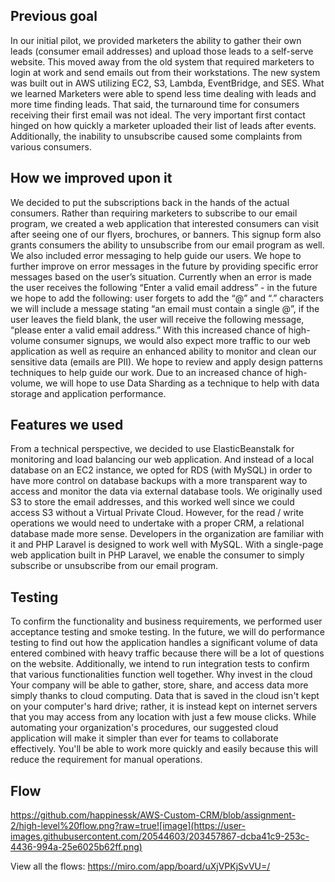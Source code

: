 ## Previous goal
In our initial pilot, we provided marketers the ability to gather their own leads (consumer email addresses) and upload those leads to a self-serve website. This moved away from the old system that required marketers to login at work and send emails out from their workstations. The new system was built out in AWS utilizing EC2, S3, Lambda, EventBridge, and SES.
What we learned
Marketers were able to spend less time dealing with leads and more time finding leads. That said, the turnaround time for consumers receiving their first email was not ideal. The very important first contact hinged on how quickly a marketer uploaded their list of leads after events. Additionally, the inability to unsubscribe caused some complaints from various consumers.

## How we improved upon it
We decided to put the subscriptions back in the hands of the actual consumers. Rather than requiring marketers to subscribe to our email program, we created a web application that interested consumers can visit after seeing one of our flyers, brochures, or banners. This signup form also grants consumers the ability to unsubscribe from our email program as well.
We also included error messaging to help guide our users. We hope to further improve on error messages in the future by providing specific error messages based on the user’s situation. Currently when an error is made the user receives the following “Enter a valid email address” - in the future we hope to add the following: user forgets to add the “@” and “.” characters we will include a message stating “an email must contain a single @”, if the user leaves the field blank, the user will receive the following message, “please enter a valid email address.” 
With this increased chance of high-volume consumer signups, we would also expect more traffic to our web application as well as require an enhanced ability to monitor and clean our sensitive data (emails are PII).
We hope to review and apply design patterns techniques to help guide our work. Due to an increased chance of high-volume, we will hope to use Data Sharding as a technique to help with data storage and application performance. 

## Features we used
From a technical perspective, we decided to use ElasticBeanstalk for monitoring and load balancing our web application. And instead of a local database on an EC2 instance, we opted for RDS (with MySQL) in order to have more control on database backups with a more transparent way to access and monitor the data via external database tools. We originally used S3 to store the email addresses, and this worked well since we could access S3 without a Virtual Private Cloud. However, for the read / write operations we would need to undertake with a proper CRM, a relational database made more sense. Developers in the organization are familiar with it and PHP Laravel is designed to work well with MySQL.
With a single-page web application built in PHP Laravel, we enable the consumer to simply subscribe or unsubscribe from our email program.

## Testing
To confirm the functionality and business requirements, we performed user acceptance testing and smoke testing. In the future, we will do performance testing to find out how the application handles a significant volume of data entered combined with heavy traffic because there will be a lot of questions on the website. Additionally, we intend to run integration tests to confirm that various functionalities function well together.
Why invest in the cloud
Your company will be able to gather, store, share, and access data more simply thanks to cloud computing. Data that is saved in the cloud isn't kept on your computer's hard drive; rather, it is instead kept on internet servers that you may access from any location with just a few mouse clicks. While automating your organization's procedures, our suggested cloud application will make it simpler than ever for teams to collaborate effectively. You'll be able to work more quickly and easily because this will reduce the requirement for manual operations.

## Flow
https://github.com/happinessk/AWS-Custom-CRM/blob/assignment-2/high-level%20flow.png?raw=true![image](https://user-images.githubusercontent.com/20544603/203457867-dcba41c9-253c-4436-994a-25e6025b62ff.png)

View all the flows: https://miro.com/app/board/uXjVPKjSvVU=/
